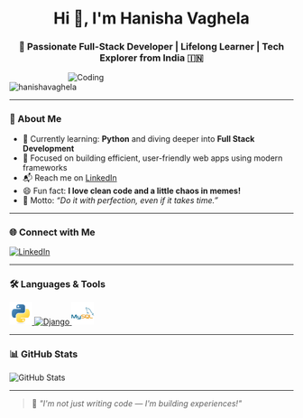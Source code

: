 <h1 align="center">Hi 👋, I'm Hanisha Vaghela</h1>
<h3 align="center">🚀 Passionate Full-Stack Developer | Lifelong Learner | Tech Explorer from India 🇮🇳</h3>

<img align="right" alt="Coding" width="400" src="https://camo.githubusercontent.com/66066b22abacaf358032bb15ab64fe18654e8d00e2ed4d07747d89eccb6596ae/68747470733a2f2f63646e622e61727473746174696f6e2e636f6d2f702f6173736574732f696d616765732f696d616765732f3032382f3939312f3939392f6f726967696e616c2f616e6e612d68617672796c79756b682d2e6769663f31353936313235313132">

<p align="left"> <img src="https://komarev.com/ghpvc/?username=hanishavaghela&label=Profile%20views&color=0e75b6&style=flat" alt="hanishavaghela" /> </p>

---

### 🧠 About Me

- 🌱 Currently learning: **Python** and diving deeper into **Full Stack Development**
- 🎯 Focused on building efficient, user-friendly web apps using modern frameworks
- 📬 Reach me on [LinkedIn](https://www.linkedin.com/in/hanisha-vaghela-b28091360)
- 😄 Fun fact: **I love clean code and a little chaos in memes!**
- 💬 Motto: *“Do it with perfection, even if it takes time.”*

---

### 🌐 Connect with Me

<p align="left">
  <a href="https://www.linkedin.com/in/hanisha-vaghela-b28091360" target="_blank">
    <img src="https://raw.githubusercontent.com/rahuldkjain/github-profile-readme-generator/master/src/images/icons/Social/linked-in-alt.svg" alt="LinkedIn" height="30" width="40" />
  </a>
</p>

---

### 🛠️ Languages & Tools

<p align="left">
  <a href="https://www.python.org" target="_blank" rel="noreferrer">
    <img src="https://raw.githubusercontent.com/devicons/devicon/master/icons/python/python-original.svg" alt="Python" width="40" height="40"/>
  </a>
  <a href="https://www.djangoproject.com/" target="_blank" rel="noreferrer">
    <img src="https://cdn.worldvectorlogo.com/logos/django.svg" alt="Django" width="40" height="40"/>
  </a>
  <a href="https://www.mysql.com/" target="_blank" rel="noreferrer">
    <img src="https://raw.githubusercontent.com/devicons/devicon/master/icons/mysql/mysql-original-wordmark.svg" alt="MySQL" width="40" height="40"/>
  </a>
</p>

---

### 📊 GitHub Stats
<p align="left">
  <img src="https://github-readme-stats.vercel.app/api?username=Hanisha-Vaghela&show_icons=true&theme=radical" alt="GitHub Stats"/>
</p>

---

> 🧩 *"I'm not just writing code — I'm building experiences!"*

